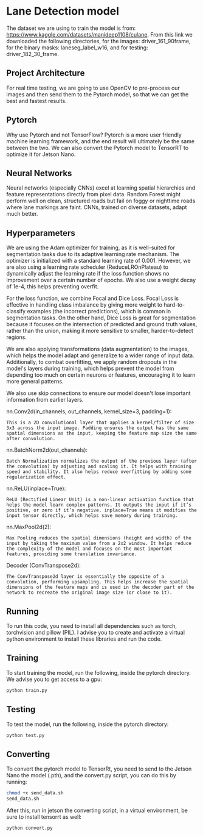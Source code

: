 # Lane Detection model

The dataset we are using to train the model is from: <https://www.kaggle.com/datasets/manideep1108/culane>. From this link we downloaded the following directories, for the images: driver_161_90frame, for the binary masks: laneseg_label_w16, and for testing: driver_182_30_frame.

## Project Architecture

For real time testing, we are going to use OpenCV to pre-process our images and then send them to the Pytorch model, so that we can get the best and fastest results.

## Pytorch

Why use Pytorch and not TensorFlow?
Pytorch is a more user friendly machine learning framework, and the end result will ultimately be the same between the two. We can also convert the Pytorch model to TensorRT to optimize it for Jetson Nano.

## Neural Networks

Neural networks (especially CNNs) excel at learning spatial hierarchies and feature representations directly from pixel data.
Random Forest might perform well on clean, structured roads but fail on foggy or nighttime roads where lane markings are faint. CNNs, trained on diverse datasets, adapt much better.

## Hyperparameters

We are using the Adam optimizer for training, as it is well-suited for segmentation tasks due to its adaptive learning rate mechanism. The optimizer is initialized with a standard learning rate of 0.001. However, we are also using a learning rate scheduler (ReduceLROnPlateau) to dynamically adjust the learning rate if the loss function shows no improvement over a certain number of epochs. We also use a weight decay of 1e-4, this helps preventing overfit.

For the loss function, we combine Focal and Dice Loss. Focal Loss is effective in handling class imbalance by giving more weight to hard-to-classify examples (the incorrect predictions), which is common in segmentation tasks. On the other hand, Dice Loss is great for segmentation because it focuses on the intersection of predicted and ground truth values, rather than the union, making it more sensitive to smaller, harder-to-detect regions.

We are also applying transformations (data augmentation) to the images, which helps the model adapt and generalize to a wider range of input data. Additionally, to combat overfitting, we apply random dropouts in the model's layers during training, which helps prevent the model from depending too much on certain neurons or features, encouraging it to learn more general patterns.

We also use skip connections to ensure our model doesn't lose important information from earlier layers.

nn.Conv2d(in_channels, out_channels, kernel_size=3, padding=1):

    This is a 2D convolutional layer that applies a kernel/filter of size 3x3 across the input image. Padding ensures the output has the same spatial dimensions as the input, keeping the feature map size the same after convolution.

nn.BatchNorm2d(out_channels):

    Batch Normalization normalizes the output of the previous layer (after the convolution) by adjusting and scaling it. It helps with training speed and stability. It also helps reduce overfitting by adding some regularization effect.

nn.ReLU(inplace=True):

    ReLU (Rectified Linear Unit) is a non-linear activation function that helps the model learn complex patterns. It outputs the input if it’s positive, or zero if it’s negative. inplace=True means it modifies the input tensor directly, which helps save memory during training.

nn.MaxPool2d(2):

    Max Pooling reduces the spatial dimensions (height and width) of the input by taking the maximum value from a 2x2 window. It helps reduce the complexity of the model and focuses on the most important features, providing some translation invariance.

Decoder (ConvTranspose2d):

    The ConvTranspose2d layer is essentially the opposite of a convolution, performing upsampling. This helps increase the spatial dimensions of the feature maps and is used in the decoder part of the network to recreate the original image size (or close to it).

## Running

To run this code, you need to install all dependencies such as torch, torchvision and pillow (PIL). I advise you to create and activate a virtual python environment to install these libraries and run the code.

## Training

To start training the model, run the following, inside the pytorch directory. We advise you to get access to a gpu:

```bash
python train.py
```

## Testing

To test the model, run the following, inside the pytorch directory:

```bash
python test.py
```

## Converting

To convert the pytorch model to TensorRt, you need to send to the Jetson Nano the model (.pth), and the convert.py script, you can do this by running:

```bash
chmod +x send_data.sh
send_data.sh
```

After this, run in jetson the converting script, in a virtual environment, be sure to install tensorrt as well:

```bash
python convert.py
```
